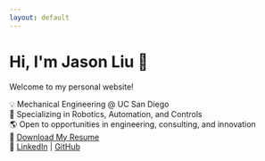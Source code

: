 ```yaml
---
layout: default
---
```


# Hi, I'm Jason Liu 👋

Welcome to my personal website!

💡 Mechanical Engineering @ UC San Diego  
🤖 Specializing in Robotics, Automation, and Controls  
🌎 Open to opportunities in engineering, consulting, and innovation  
📄 [Download My Resume](Jason_Liu_Resume.pdf)  
🔗 [LinkedIn](https://www.linkedin.com/in/yulin-liu-473862230) | [GitHub](https://github.com/YulinLiu202)
